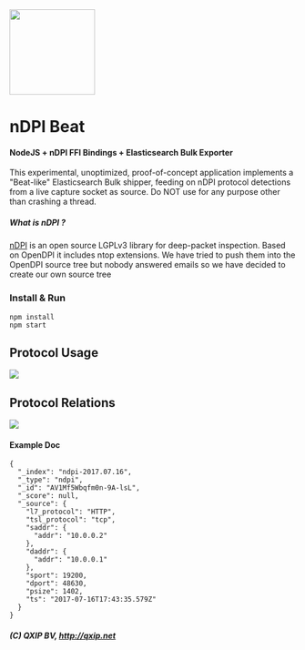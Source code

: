<img src="https://cdn.pixabay.com/photo/2014/04/02/16/59/music-307566_640.png" width="150" />

# nDPI Beat

#### NodeJS + nDPI FFI Bindings + Elasticsearch Bulk Exporter
This experimental, unoptimized, proof-of-concept application implements a "Beat-like" Elasticsearch Bulk shipper, feeding on nDPI protocol detections from a live capture socket as source. Do NOT use for any purpose other than crashing a thread.

##### What is nDPI ?
[nDPI](https://github.com/ntop/nDPI) is an open source LGPLv3 library for deep-packet inspection. Based on OpenDPI it includes ntop extensions. We have tried to push them into the OpenDPI source tree but nobody answered emails so we have decided to create our own source tree

### Install & Run
```
npm install
npm start
```

## Protocol Usage
![](http://i.imgur.com/2sToP5i.png)

## Protocol Relations
![](http://i.imgur.com/xET4d9H.png)

#### Example Doc
```
{
  "_index": "ndpi-2017.07.16",
  "_type": "ndpi",
  "_id": "AV1Mf5Wbqfm0n-9A-lsL",
  "_score": null,
  "_source": {
    "l7_protocol": "HTTP",
    "tsl_protocol": "tcp",
    "saddr": {
      "addr": "10.0.0.2"
    },
    "daddr": {
      "addr": "10.0.0.1"
    },
    "sport": 19200,
    "dport": 48630,
    "psize": 1402,
    "ts": "2017-07-16T17:43:35.579Z"
  }
}
```

##### (C) QXIP BV, http://qxip.net
